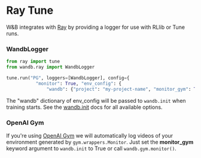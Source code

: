 # Ray Tune

W&B integrates with [Ray](https://github.com/ray-project/ray) by providing a logger for use with RLlib or Tune runs.

### WandbLogger

```python
from ray import tune
from wandb.ray import WandbLogger

tune.run("PG", loggers=[WandbLogger], config={
           "monitor": True, "env_config": {
               "wandb": {"project": "my-project-name", "monitor_gym": True}}})
```

The "wandb" dictionary of env\_config will be passed to `wandb.init` when training starts. See the [wandb.init](../python/init.md) docs for all available options.

### OpenAI Gym

If you're using [OpenAI Gym](https://gym.openai.com/) we will automatically log videos of your environment generated by `gym.wrappers.Monitor`. Just set the **monitor\_gym** keyword argument to `wandb.init` to True or call `wandb.gym.monitor()`.


